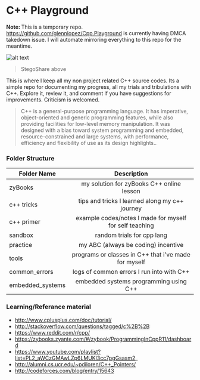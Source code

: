 <!-- https://github.com/adam-p/markdown-here/wiki/Markdown-Cheatsheet -->

C++ Playground
=================

<b>Note: </b>This is a temporary repo. https://github.com/glennlopez/Cpp.Playground is currently having DMCA takedown issue. I will automate mirroring everything to this repo for the meantime. 

![alt text](https://github.com/glennlopez/Cpp-Playground/blob/master/C++%20Primer.png?raw=true "C++ Logo")
>StegoShare above

This is where I keep all my non project related C++ source codes. Its a simple repo for documenting my progress, all my trials and tribulations with C++. Explore it, review it, and comment if you have suggestions for improvements. Criticism is welcomed.




>C++ is a general-purpose programming language. It has imperative, object-oriented and generic programming features, while also providing facilities for low-level memory manipulation. It was designed with a bias toward system programming and embedded, resource-constrained and large systems, with performance, efficiency and flexibility of use as its design highlights..

### Folder Structure

| Folder Name        | Description           |
| ------------- |:--------------------:|
| zyBooks     | my solution for zyBooks C++ online lesson |
| c++ tricks    | tips and tricks I learned along my c++ journey |
| c++ primer      | example codes/notes I made for myself for self teaching|
| sandbox      | random trials for cpp lang |  
| practice      | my ABC (always be coding) incentive |
| tools      | programs or classes in C++ that i've made for myself |
| common_errors      | logs of common errors I run into with C++ |
| embedded_systems     | embedded systems programming using C++ |

### Learning/Referance material
* http://www.cplusplus.com/doc/tutorial/
* http://stackoverflow.com/questions/tagged/c%2B%2B
* https://www.reddit.com/r/cpp/
* https://zybooks.zyante.com/#/zybook/ProgrammingInCppR11/dashboard
* https://www.youtube.com/playlist?list=PL2_aWCzGMAwLZp6LMUKI3cc7pgGsasm2_
* http://alumni.cs.ucr.edu/~pdiloren/C++_Pointers/
* http://codeforces.com/blog/entry/15643
